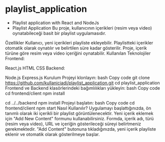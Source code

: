 # playlist_application
 - Playlist application with React and NodeJs
 - Playlist Application
Bu proje, kullanıcının içerikleri (resim veya video) oynatabileceği basit bir playlist uygulamasıdır.

Özellikler
Kullanıcı, yeni içerikleri playliste ekleyebilir.
Playlistteki içerikler otomatik olarak oynatılır ve belirtilen süre kadar gösterilir.
Proje, içerik türüne göre resim veya video içeriğini oynatabilir.
Kullanılan Teknolojiler
Frontend:

React.js
HTML
CSS
Backend:

Node.js
Express.js
Kurulum
Projeyi klonlayın:
bash
Copy code
git clone https://github.com/kullaniciadi/playlist_application.git
cd playlist_application
Frontend ve Backend klasörlerindeki bağımlılıkları yükleyin:
bash
Copy code
cd frontend/client
npm install

cd ../../backend
npm install
Projeyi başlatın:
bash
Copy code
cd frontend/client
npm start
Nasıl Kullanılır?
Uygulamayı başlattığınızda, ön tanımlı olarak iki içerikli bir playlist görüntülenecektir.
Yeni içerik eklemek için "Add New Content" formunu kullanabilirsiniz.
Formda, içerik adı, türü (resim veya video), URL ve içeriğin gösterileceği süreyi belirtmeniz gerekmektedir.
"Add Content" butonuna tıkladığınızda, yeni içerik playliste eklenir ve otomatik olarak gösterilmeye başlar.
   